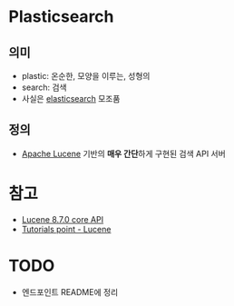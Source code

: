# Plasticsearch

## 의미
- plastic: 온순한, 모양을 이루는, 성형의
- search: 검색
- 사실은 [elasticsearch](https://www.elastic.co/elasticsearch/) 모조품

## 정의
- [Apache Lucene](https://lucene.apache.org/) 기반의 **매우 간단**하게 구현된 검색 API 서버

# 참고
- [Lucene 8.7.0 core API](https://lucene.apache.org/core/8_7_0/core/overview-summary.html#overview.description)
- [Tutorials point - Lucene](https://www.tutorialspoint.com/lucene/index.htm)

# TODO
- 엔드포인트 README에 정리